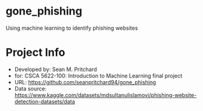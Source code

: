# gone_phishing
Using machine learning to identify phishing websites

# Project Info
- Developed by: Sean M. Pritchard
- for: CSCA 5622-100: Introduction to Machine Learning final project
- URL: https://github.com/seanpritchard94/gone_phishing
- Data source: https://www.kaggle.com/datasets/mdsultanulislamovi/phishing-website-detection-datasets/data